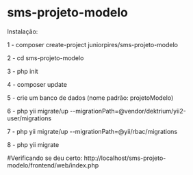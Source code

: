 # sms-projeto-modelo

Instalação:

1 - composer create-project juniorpires/sms-projeto-modelo

2 - cd sms-projeto-modelo 

3 - php init

4 - composer update

5 - crie um banco de dados (nome padrão: projetoModelo)

6 - php yii migrate/up --migrationPath=@vendor/dektrium/yii2-user/migrations

7 - php yii migrate/up --migrationPath=@yii/rbac/migrations

8 - php yii migrate


#Verificando se deu certo:   http://localhost/sms-projeto-modelo/frontend/web/index.php

